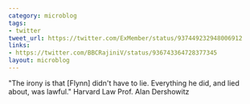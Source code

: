 ```yaml
---
category: microblog
tags:
- twitter
tweet_url: https://twitter.com/ExMember/status/937449232948006912
links:
- https://twitter.com/BBCRajiniV/status/936743364728377345
layout: microblog
---
```

"The irony is that [Flynn] didn't have to lie. Everything he did, and lied about, was lawful." Harvard Law Prof. Alan Dershowitz
